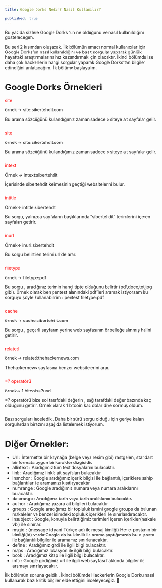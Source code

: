 ```yaml
---
title: Google Dorks Nedir? Nasıl Kullanılır?

published: true
---
```

<p>Bu yazıda sizlere Google Dorks ‘un ne olduğunu ve nasıl kullanıldığını göstereceğim.</p>
<p>Bu seri 2 kısımdan oluşacak. İlk bölümün amacı normal kullanıcılar için Google Dorks’un nasıl kullanıldığını ve basit sorgular yaparak günlük hayattaki araştırmalarına hız kazandırmak için olacaktır. İkinci bölümde ise daha çok hackerlerin hangi sorgular yaparak Google Dorks’tan bilgiler edindiğini anlatacağım. İlk bölüme başlayalım.</p>


# [](#header-1)Google Dorks Örnekleri

<a style="color:red;">site</a>
<p>örnek -> site:sibertehdit.com</p>
<p>Bu arama sözcüğünü kullandığımız zaman sadece o siteye ait sayfalar gelir.</p>
<img src="https://miro.medium.com/max/700/1*pPpjrpim9QMIJPaDw3y4SQ.png" alt="">

<a style="color:red;">site</a>
<p>örnek -> site:sibertehdit.com</p>
<p>Bu arama sözcüğünü kullandığımız zaman sadece o siteye ait sayfalar gelir.</p>
<img src="https://miro.medium.com/max/700/1*pPpjrpim9QMIJPaDw3y4SQ.png" alt="">

<a style="color:red;">intext</a>
<p>Örnek -> intext:sibertehdit</p>
<p>İçerisinde sibertehdit kelimesinin geçtiği websitelerini bulur.</p>
<img src="https://miro.medium.com/max/700/1*OunInVF8RjxOLpmaiv9omg.png" alt="">

<a style="color:red;">intitle</a>
<p>Örnek-> intitle:sibertehdit</p>
<p>Bu sorgu, yalnızca sayfaların başlıklarında “sibertehdit” terimlerini içeren sayfaları getirir.</p>
<img src="https://miro.medium.com/max/700/1*VTG8CW0qQPZu0t8wBqjBtQ.png" alt="">

<a style="color:red;">inurl</a>
<p>Örnek-> inurl:sibertehdit</p>
<p>Bu sorgu belirtilen terimi url’de arar.</p>
<img src="https://miro.medium.com/max/2400/1*ESgJfBr3uEdo375QuhAfxA.png" alt="">

<a style="color:red;">filetype</a>
<p>örnek -> filetype:pdf</p>
<p>Bu sorgu , aradığınız terimin hangi tipte olduğunu belirtir (pdf,docx,txt,jpg gibi). Örnek olarak ben pentest alanındaki pdf’leri aramak istiyorsam bu sorguyu şöyle kullanabilirim : pentest filetype:pdf</p>
<img src="https://miro.medium.com/max/700/1*iY2c5wU5aaRyOOxtng1DIg.png" alt="">

<a style="color:red;">cache</a>
<p>örnek -> cache:sibertehdit.com</p>
<p>Bu sorgu , geçerli sayfanın yerine web sayfasının önbelleğe alınmış halini getirir.</p>
<img src="https://miro.medium.com/max/700/1*IWXu2tyy1cYW2ug_efWRjQ.png" alt="">

<a style="color:red;">related</a>
<p>örnek -> related:thehackernews.com</p>
<p>Thehackernews sayfasına benzer websitelerini arar.</p>
<img src="https://miro.medium.com/max/700/1*sHKVXX6a9vdA9RlREZR8oA.png" alt="">

<a style="color:red;">=? operatörü</a>
<p>örnek-> 1 bitcoin=?usd</p>
<p>=? operatörü bize sol tarafdaki değerin , sağ tarafdaki değer bazında kaç olduğunu getirir. Örnek olarak 1 bitcoin kaç dolar diye sormuş oldum.</p>
<img src="https://miro.medium.com/max/700/1*VlGn4lVG-xWmKwbtsaV4UA.png" alt="">

<p>Bazı sorguları inceledik . Daha bir sürü sorgu olduğu için geriye kalan sorgulardan birazını aşağıda listelemek istiyorum.</p>

# [](#header-2)Diğer Örnekler:
* Url : İnternet’te bir kaynağa (belge veya resim gibi) rastgelen, standart bir formata uygun bir karakter dizgisidir.
* allintext : Aradığımız tüm text dosyalarını bulacaktır.
* link : Aradığımız link’e ait sayfaları bulacaktır
* inanchor : Google aradığımız içerik bilgisi ile bağlantılı, içeriklere sahip bağlantılar ile aramamızı kısıtlayacaktır.
* numrange : Google aradığımız numara veya numara aralıklarını bulacaktır.
* daterange : Aradığımız tarih veya tarih aralıklarını bulacaktır.
* author : Aradığımız yazara ait bilgileri bulacaktır.
* groups : Google aradığımız bir topluluk ismini google groups da bulunan makaleler ve benzer isimdeki topluluk içerikleri ile sınırlandıracaktır.
* insubject : Google, konuyla belirttiğimiz terimleri içeren içerikler(makale vb.) ile sınırlar.
* msgid : (message id yani Türkçe adı ile mesaj kimliği) Her e-postanın bir kimliği(id) vardır.Google da bu kimlik ile arama yaptığımızda bu e-posta ile bağlantılı bilgiler ile aramamız sınırlanacaktır.
* define : Aradığımız girdi ile ilgili bilgi bulacaktır.
* maps : Aradığımız lokasyon ile ilgili bilgi bulacaktır.
* book : Aradığımız kitap ile ilgili bilgi bulacaktır.
* info : Google girdiğimiz url ile ilgili web sayfası hakkında bilgiler ile aramayı sınırlayacaktır.
<p>İlk bölümün sonuna geldik . İkinci bölümde Hackerlerin Google Dorku nasıl kullanarak bazı kritik bilgiler elde ettiğini inceleyeceğiz. 🙂</p>
